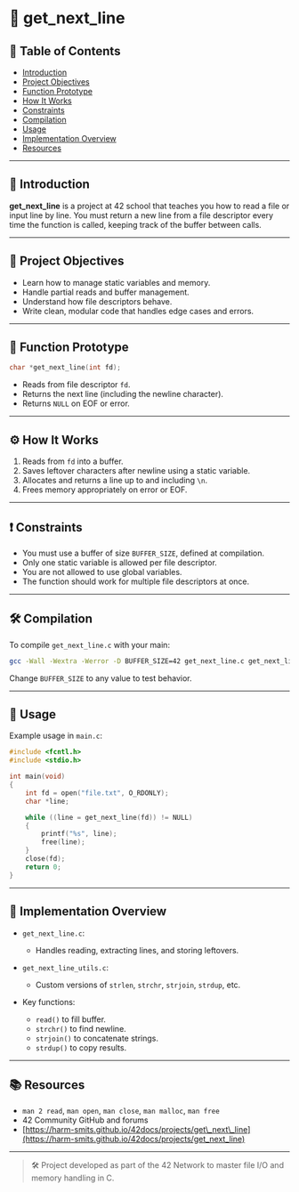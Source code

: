 # 📄 get_next_line

## 📌 Table of Contents
- [Introduction](#introduction)
- [Project Objectives](#project-objectives)
- [Function Prototype](#function-prototype)
- [How It Works](#how-it-works)
- [Constraints](#constraints)
- [Compilation](#compilation)
- [Usage](#usage)
- [Implementation Overview](#implementation-overview)
- [Resources](#resources)

---

## 🧩 Introduction

**get_next_line** is a project at 42 school that teaches you how to read a file or input line by line. You must return a new line from a file descriptor every time the function is called, keeping track of the buffer between calls.

---

## 🎯 Project Objectives

- Learn how to manage static variables and memory.
- Handle partial reads and buffer management.
- Understand how file descriptors behave.
- Write clean, modular code that handles edge cases and errors.

---

## 🧪 Function Prototype

```c
char *get_next_line(int fd);
````

* Reads from file descriptor `fd`.
* Returns the next line (including the newline character).
* Returns `NULL` on EOF or error.

---

## ⚙️ How It Works

1. Reads from `fd` into a buffer.
2. Saves leftover characters after newline using a static variable.
3. Allocates and returns a line up to and including `\n`.
4. Frees memory appropriately on error or EOF.

---

## ❗ Constraints

* You must use a buffer of size `BUFFER_SIZE`, defined at compilation.
* Only one static variable is allowed per file descriptor.
* You are not allowed to use global variables.
* The function should work for multiple file descriptors at once.

---

## 🛠 Compilation

To compile `get_next_line.c` with your main:

```bash
gcc -Wall -Wextra -Werror -D BUFFER_SIZE=42 get_next_line.c get_next_line_utils.c main.c
```

Change `BUFFER_SIZE` to any value to test behavior.

---

## 🚀 Usage

Example usage in `main.c`:

```c
#include <fcntl.h>
#include <stdio.h>

int main(void)
{
    int fd = open("file.txt", O_RDONLY);
    char *line;

    while ((line = get_next_line(fd)) != NULL)
    {
        printf("%s", line);
        free(line);
    }
    close(fd);
    return 0;
}
```

---

## 🧠 Implementation Overview

* `get_next_line.c`:

  * Handles reading, extracting lines, and storing leftovers.
* `get_next_line_utils.c`:

  * Custom versions of `strlen`, `strchr`, `strjoin`, `strdup`, etc.
* Key functions:

  * `read()` to fill buffer.
  * `strchr()` to find newline.
  * `strjoin()` to concatenate strings.
  * `strdup()` to copy results.

---

## 📚 Resources

* `man 2 read`, `man open`, `man close`, `man malloc`, `man free`
* 42 Community GitHub and forums
* [https://harm-smits.github.io/42docs/projects/get\_next\_line](https://harm-smits.github.io/42docs/projects/get_next_line)

---

> 🛠 Project developed as part of the 42 Network to master file I/O and memory handling in C.

```
